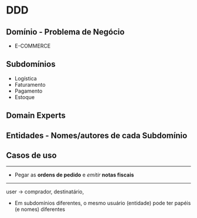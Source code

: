 # DDD

## Domínio - Problema de Negócio

- E-COMMERCE

## Subdomínios

- Logística
- Faturamento
- Pagamento
- Estoque

## Domain Experts

## Entidades - Nomes/autores de cada Subdomínio

## Casos de uso

---

- Pegar as **ordens de pedido** e _emitir_ **notas fiscais**

---

user -> comprador, destinatário,

- Em subdomínios diferentes, o mesmo usuário (entidade) pode ter papéis (e nomes) diferentes

